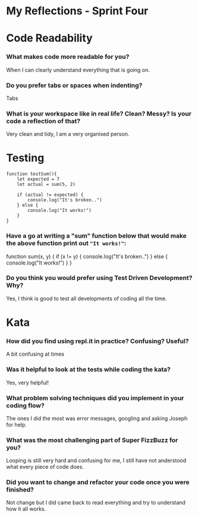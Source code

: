# My Reflections - Sprint Four

# Code Readability

### What makes code more readable for you?

When I can clearly understand everything that is going on.

### Do you prefer tabs or spaces when indenting?

Tabs

### What is your workspace like in real life? Clean? Messy? Is your code a reflection of that?

Very clean and tidy, I am a very organised person.

# Testing

```
function testSum(){
    let expected = 7
    let actual = sum(5, 2)

    if (actual != expected) {
        console.log("It's broken..")
    } else {
        console.log("It works!")
    }
}
```

### Have a go at writing a "sum" function below that would make the above function print out `"It works!"`:

function sum(x, y) {
if (x != y) {
console.log("It's broken..")
}
else
{
console.log("It works!")
}
}

### Do you think you would prefer using Test Driven Development? Why?

Yes, I think is good to test all developments of coding all the time.

# Kata

### How did you find using repl.it in practice? Confusing? Useful?

A bit confusing at times

### Was it helpful to look at the tests while coding the kata?

Yes, very helpful!

### What problem solving techniques did you implement in your coding flow?

The ones I did the most was error messages, googling and asking Joseph for help.

### What was the most challenging part of Super FizzBuzz for you?

Looping is still very hard and confusing for me, I still have not anderstood what every piece of code does.

### Did you want to change and refactor your code once you were finished?

Not change but I did came back to read everything and try to understand how it all works.
